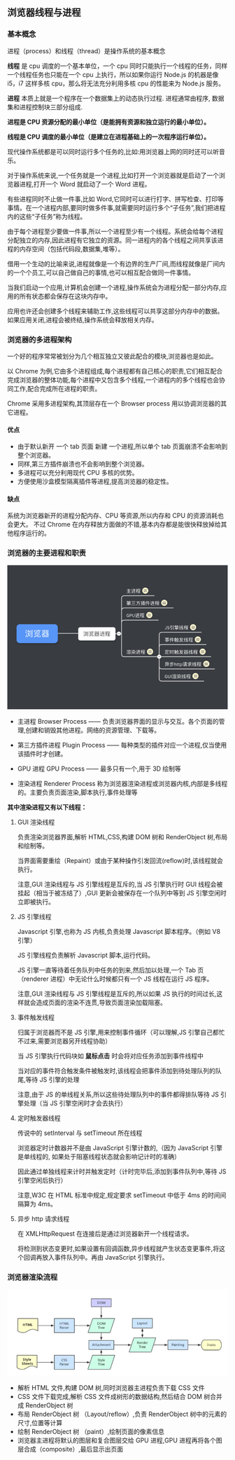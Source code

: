 ## 浏览器线程与进程

### 基本概念

进程（process）和线程（thread）是操作系统的基本概念

**线程** 是 cpu 调度的一个基本单位，一个 cpu 同时只能执行一个线程的任务，同样一个线程任务也只能在一个 cpu 上执行，所以如果你运行 Node.js 的机器是像 i5，i7 这样多核 cpu，那么将无法充分利用多核 cpu 的性能来为 Node.js 服务。

**进程** 本质上就是一个程序在一个数据集上的动态执行过程. 进程通常由程序, 数据集和进程控制块三部分组成.

**进程是 CPU 资源分配的最小单位（是能拥有资源和独立运行的最小单位）。**

**线程是 CPU 调度的最小单位（是建立在进程基础上的一次程序运行单位）。**

现代操作系统都是可以同时运行多个任务的,比如:用浏览器上网的同时还可以听音乐。

对于操作系统来说,一个任务就是一个进程,比如打开一个浏览器就是启动了一个浏览器进程,打开一个 Word 就启动了一个 Word 进程。

有些进程同时不止做一件事,比如 Word,它同时可以进行打字、拼写检查、打印等事情。在一个进程内部,要同时做多件事,就需要同时运行多个“子任务”,我们把进程内的这些“子任务”称为线程。

由于每个进程至少要做一件事,所以一个进程至少有一个线程。系统会给每个进程分配独立的内存,因此进程有它独立的资源。同一进程内的各个线程之间共享该进程的内存空间（包括代码段,数据集,堆等）。

借用一个生动的比喻来说,进程就像是一个有边界的生产厂间,而线程就像是厂间内的一个个员工,可以自己做自己的事情,也可以相互配合做同一件事情。

当我们启动一个应用,计算机会创建一个进程,操作系统会为进程分配一部分内存,应用的所有状态都会保存在这块内存中。

应用也许还会创建多个线程来辅助工作,这些线程可以共享这部分内存中的数据。如果应用关闭,进程会被终结,操作系统会释放相关内存。

### 浏览器的多进程架构

一个好的程序常常被划分为几个相互独立又彼此配合的模块,浏览器也是如此。

以 Chrome 为例,它由多个进程组成,每个进程都有自己核心的职责,它们相互配合完成浏览器的整体功能,每个进程中又包含多个线程,一个进程内的多个线程也会协同工作,配合完成所在进程的职责。

Chrome 采用多进程架构,其顶层存在一个 Browser process 用以协调浏览器的其它进程。

#### 优点

- 由于默认新开 一个 tab 页面 新建 一个进程,所以单个 tab 页面崩溃不会影响到整个浏览器。
- 同样,第三方插件崩溃也不会影响到整个浏览器。
- 多进程可以充分利用现代 CPU 多核的优势。
- 方便使用沙盒模型隔离插件等进程,提高浏览器的稳定性。

#### 缺点

系统为浏览器新开的进程分配内存、CPU 等资源,所以内存和 CPU 的资源消耗也会更大。
不过 Chrome 在内存释放方面做的不错,基本内存都是能很快释放掉给其他程序运行的。

### 浏览器的主要进程和职责

![](../../image/xiancheng.jpg)

- 主进程 Browser Process —— 负责浏览器界面的显示与交互。各个页面的管理,创建和销毁其他进程。网络的资源管理、下载等。

- 第三方插件进程 Plugin Process —— 每种类型的插件对应一个进程,仅当使用该插件时才创建。

- GPU 进程 GPU Process —— 最多只有一个,用于 3D 绘制等

- 渲染进程 Renderer Process 称为浏览器渲染进程或浏览器内核,内部是多线程的。主要负责页面渲染,脚本执行,事件处理等

**其中渲染进程又有以下线程：**

1. GUI 渲染线程

   负责渲染浏览器界面,解析 HTML,CSS,构建 DOM 树和 RenderObject 树,布局和绘制等。

   当界面需要重绘（Repaint）或由于某种操作引发回流(reflow)时,该线程就会执行。

   注意,GUI 渲染线程与 JS 引擎线程是互斥的,当 JS 引擎执行时 GUI 线程会被挂起（相当于被冻结了）,GUI 更新会被保存在一个队列中等到 JS 引擎空闲时立即被执行。

2. JS 引擎线程

   Javascript 引擎,也称为 JS 内核,负责处理 Javascript 脚本程序。（例如 V8 引擎）

   JS 引擎线程负责解析 Javascript 脚本,运行代码。

   JS 引擎一直等待着任务队列中任务的到来,然后加以处理,一个 Tab 页（renderer 进程）中无论什么时候都只有一个 JS 线程在运行 JS 程序。

   注意,GUI 渲染线程与 JS 引擎线程是互斥的,所以如果 JS 执行的时间过长,这样就会造成页面的渲染不连贯,导致页面渲染加载阻塞。

3. 事件触发线程

   归属于浏览器而不是 JS 引擎,用来控制事件循环（可以理解,JS 引擎自己都忙不过来,需要浏览器另开线程协助）

   当 JS 引擎执行代码块如 **鼠标点击** 时会将对应任务添加到事件线程中

   当对应的事件符合触发条件被触发时,该线程会把事件添加到待处理队列的队尾,等待 JS 引擎的处理

   注意,由于 JS 的单线程关系,所以这些待处理队列中的事件都得排队等待 JS 引擎处理（当 JS 引擎空闲时才会去执行）

4. 定时触发器线程

   传说中的 setInterval 与 setTimeout 所在线程

   浏览器定时计数器并不是由 JavaScript 引擎计数的,（因为 JavaScript 引擎是单线程的, 如果处于阻塞线程状态就会影响记计时的准确）

   因此通过单独线程来计时并触发定时（计时完毕后,添加到事件队列中,等待 JS 引擎空闲后执行）

   注意,W3C 在 HTML 标准中规定,规定要求 setTimeout 中低于 4ms 的时间间隔算为 4ms。

5. 异步 http 请求线程

   在 XMLHttpRequest 在连接后是通过浏览器新开一个线程请求。

   将检测到状态变更时,如果设置有回调函数,异步线程就产生状态变更事件,将这个回调再放入事件队列中。再由 JavaScript 引擎执行。

### 浏览器渲染流程

![渲染流程](../../image/渲染流程.jpg)

- 解析 HTML 文件,构建 DOM 树,同时浏览器主进程负责下载 CSS 文件
- CSS 文件下载完成,解析 CSS 文件成树形的数据结构,然后结合 DOM 树合并成 RenderObject 树
- 布局 RenderObject 树 （Layout/reflow）,负责 RenderObject 树中的元素的尺寸,位置等计算
- 绘制 RenderObject 树 （paint）,绘制页面的像素信息
- 浏览器主进程将默认的图层和复合图层交给 GPU 进程,GPU 进程再将各个图层合成（composite）,最后显示出页面
